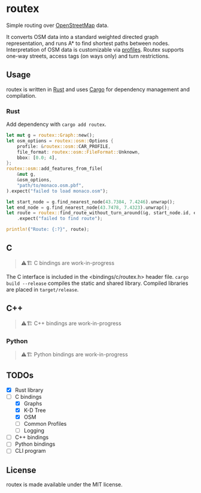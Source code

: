 # routex

Simple routing over [OpenStreetMap](https://www.openstreetmap.org/) data.

It converts OSM data into a standard weighted directed graph representation,
and runs A* to find shortest paths between nodes. Interpretation of OSM data
is customizable via [profiles](crate::osm::Profile). Routex supports one-way streets,
access tags (on ways only) and turn restrictions.

## Usage

routex is written in [Rust](https://www.rust-lang.org/) and uses [Cargo](https://doc.rust-lang.org/cargo/) for dependency management and compilation.

### Rust

Add dependency with `cargo add routex`.

```rust
let mut g = routex::Graph::new();
let osm_options = routex::osm::Options {
    profile: &routex::osm::CAR_PROFILE,
    file_format: routex::osm::FileFormat::Unknown,
    bbox: [0.0; 4],
};
routex::osm::add_features_from_file(
    &mut g,
    &osm_options,
    "path/to/monaco.osm.pbf",
).expect("failed to load monaco.osm");

let start_node = g.find_nearest_node(43.7384, 7.4246).unwrap();
let end_node = g.find_nearest_node(43.7478, 7.4323).unwrap();
let route = routex::find_route_without_turn_around(&g, start_node.id, end_node.id, routex::DEFAULT_STEP_LIMIT)
    .expect("failed to find route");

println!("Route: {:?}", route);
```

## C

> ⚠️🏗️ C bindings are work-in-progress

The C interface is included in the <bindings/c/routex.h> header file.
`cargo build --release` compiles the static and shared library.
Compiled libraries are placed in `target/release`.

## C++

> ⚠️🏗️ C++ bindings are work-in-progress

### Python

> ⚠️🏗️ Python bindings are work-in-progress

## TODOs

- [x] Rust library
- [ ] C bindings
    - [x] Graphs
    - [x] K-D Tree
    - [x] OSM
    - [ ] Common Profiles
    - [ ] Logging
- [ ] C++ bindings
- [ ] Python bindings
- [ ] CLI program

## License

routex is made available under the MIT license.
